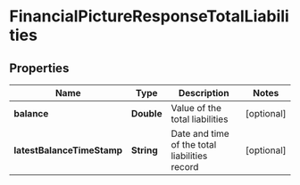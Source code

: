 
# FinancialPictureResponseTotalLiabilities

## Properties
Name | Type | Description | Notes
------------ | ------------- | ------------- | -------------
**balance** | **Double** | Value of the total liabilities |  [optional]
**latestBalanceTimeStamp** | **String** | Date and time of the total liabilities record |  [optional]



